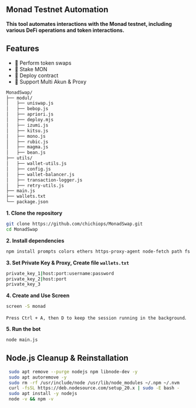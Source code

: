 ## Monad Testnet Automation

**This tool automates interactions with the Monad testnet, including various DeFi operations and token interactions.**

## Features
- 💱 Perform token swaps
- 🏦 Stake MON
- 🦉 Deploy contract 
- 💎 Support Multi Akun & Proxy 

```bash
MonadSwap/
├── modul/
│   ├── uniswap.js
│   ├── bebop.js
│   ├── apriori.js
│   ├── deploy.mjs
│   ├── izumi.js
│   ├── kitsu.js
│   ├── mono.js
│   ├── rubic.js
│   ├── magma.js
│   ├── bean.js
├── utils/
│   ├── wallet-utils.js
│   ├── config.js
│   ├── wallet-balancer.js
│   ├── transaction-logger.js
│   ├── retry-utils.js
├── main.js
├── wallets.txt
└── package.json
```
**1. Clone the repository**
```bash
git clone https://github.com/chichiops/MonadSwap.git
cd MonadSwap
```

**2. Install dependencies**
```bash
npm install prompts colors ethers https-proxy-agent node-fetch path fs axios
```

**3. Set Private Key & Proxy, Create file `wallets.txt`**
```bash
private_key_1|host:port:username:password
private_key_2|host:port
private_key_3
```
**4. Create and Use Screen**
```bash
screen -S monad
```
`Press Ctrl + A, then D to keep the session running in the background`.

**5. Run the bot**
```bash
node main.js
```
## **Node.js Cleanup & Reinstallation**
```bash
 sudo apt remove --purge nodejs npm libnode-dev -y
 sudo apt autoremove -y
 sudo rm -rf /usr/include/node /usr/lib/node_modules ~/.npm ~/.nvm
 curl -fsSL https://deb.nodesource.com/setup_20.x | sudo -E bash -
 sudo apt install -y nodejs
 node -v && npm -v
```


